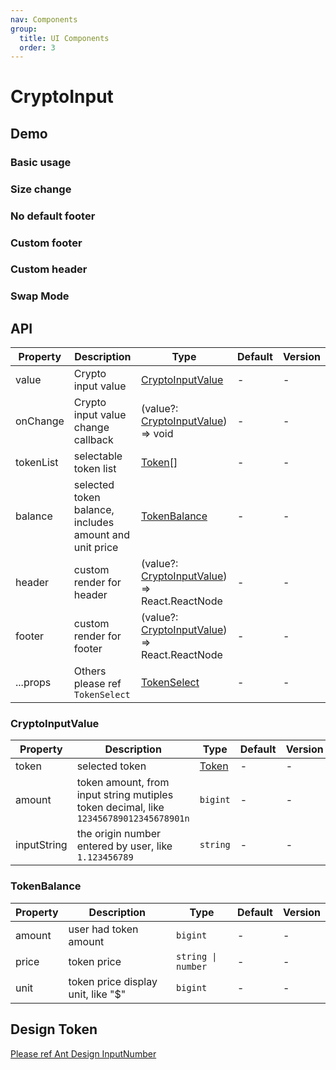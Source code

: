```yaml
---
nav: Components
group:
  title: UI Components
  order: 3
---
```


# CryptoInput

## Demo

### Basic usage

<code src="./demos/basic.tsx"></code>

### Size change

<code src="./demos/sizeChange.tsx"></code>

### No default footer

<code src="./demos/noFooter.tsx"></code>

### Custom footer

<code src="./demos/customFooter.tsx"></code>

### Custom header

<code src="./demos/customHeader.tsx"></code>

### Swap Mode

<code src="./demos/swapMode.tsx"></code>

## API

| Property | Description | Type | Default | Version |
| --- | --- | --- | --- | --- |
| value | Crypto input value | [CryptoInputValue](#cryptoinputvalue) | - | - |
| onChange | Crypto input value change callback | (value?: [CryptoInputValue](#cryptoinputvalue)) => void | - | - |
| tokenList | selectable token list | [Token](/components/types-cn#token)[] | - | - |
| balance | selected token balance, includes amount and unit price | [TokenBalance](#tokenbalance) | - | - |
| header | custom render for header | (value?: [CryptoInputValue](#cryptoinputvalue)) => React.ReactNode | - | - |
| footer | custom render for footer | (value?: [CryptoInputValue](#cryptoinputvalue)) => React.ReactNode | - | - |
| ...props | Others please ref `TokenSelect` | [TokenSelect](/components/token-select#api) | - | - |

### CryptoInputValue

| Property | Description | Type | Default | Version |
| --- | --- | --- | --- | --- |
| token | selected token | [Token](/components/types-cn#token) | - | - |
| amount | token amount, from input string mutiples token decimal, like `123456789012345678901n` | `bigint` | - | - |
| inputString | the origin number entered by user, like `1.123456789` | `string` | - | - |

### TokenBalance

| Property | Description                        | Type               | Default | Version |
| -------- | ---------------------------------- | ------------------ | ------- | ------- |
| amount   | user had token amount              | `bigint`           | -       | -       |
| price    | token price                        | `string \| number` | -       | -       |
| unit     | token price display unit, like "$" | `bigint`           | -       | -       |

## Design Token

[Please ref Ant Design InputNumber](https://ant-design.antgroup.com/components/input-number-cn#%E4%B8%BB%E9%A2%98%E5%8F%98%E9%87%8Fdesign-token)
